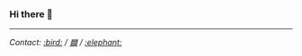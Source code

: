 ### Hi there 👋

<hr />
<address>
Contact:
<a rel="me" href="https://twitter.com/sakuro">:bird:</a> / 
<a rel="me" href="https://bsky.app/profile/sakuro.bsky.social">🟦</a> / <a rel="me" href="https://imastodon.net/@sakuro">:elephant:</a>
</address>
